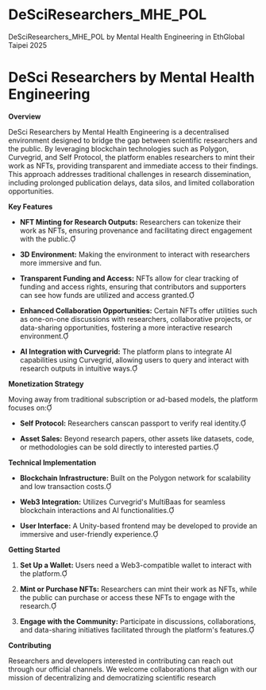 # DeSciResearchers_MHE_POL
 DeSciResearchers_MHE_POL by Mental Health Engineering in EthGlobal Taipei 2025
# DeSci Researchers by Mental Health Engineering

**Overview**

DeSci Researchers by Mental Health Engineering is a decentralised environment designed to bridge the gap between scientific researchers and the public. By leveraging blockchain technologies such as Polygon, Curvegrid, and Self Protocol, the platform enables researchers to mint their work as NFTs, providing transparent and immediate access to their findings. This approach addresses traditional challenges in research dissemination, including prolonged publication delays, data silos, and limited collaboration opportunities.

**Key Features**

- **NFT Minting for Research Outputs:** Researchers can tokenize their work as NFTs, ensuring provenance and facilitating direct engagement with the public.

- **3D Environment:** Making the environment to interact with researchers more immersive and fun.

- **Transparent Funding and Access:** NFTs allow for clear tracking of funding and access rights, ensuring that contributors and supporters can see how funds are utilized and access granted.

- **Enhanced Collaboration Opportunities:** Certain NFTs offer utilities such as one-on-one discussions with researchers, collaborative projects, or data-sharing opportunities, fostering a more interactive research environment.

- **AI Integration with Curvegrid:** The platform plans to integrate AI capabilities using Curvegrid, allowing users to query and interact with research outputs in intuitive ways.

**Monetization Strategy**

Moving away from traditional subscription or ad-based models, the platform focuses on:

- **Self Protocol:** Researchers canscan passport to verify real identity.

- **Asset Sales:** Beyond research papers, other assets like datasets, code, or methodologies can be sold directly to interested parties.

**Technical Implementation**

- **Blockchain Infrastructure:** Built on the Polygon network for scalability and low transaction costs.

- **Web3 Integration:** Utilizes Curvegrid's MultiBaas for seamless blockchain interactions and AI functionalities.

- **User Interface:** A Unity-based frontend may be developed to provide an immersive and user-friendly experience.

**Getting Started**

1. **Set Up a Wallet:** Users need a Web3-compatible wallet to interact with the platform.

2. **Mint or Purchase NFTs:** Researchers can mint their work as NFTs, while the public can purchase or access these NFTs to engage with the research.

3. **Engage with the Community:** Participate in discussions, collaborations, and data-sharing initiatives facilitated through the platform's features.

**Contributing**

Researchers and developers interested in contributing can reach out through our official channels. We welcome collaborations that align with our mission of decentralizing and democratizing scientific research
